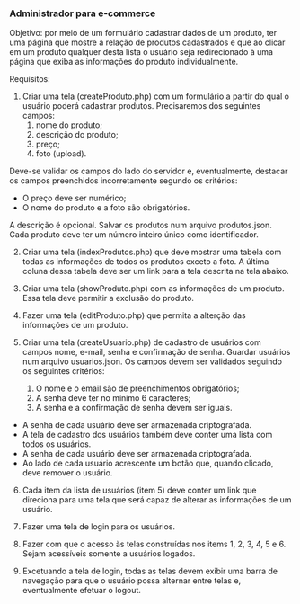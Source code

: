 ### Administrador para e-commerce
Objetivo: por meio de um formulário cadastrar dados de um produto, ter uma página que mostre a relação de produtos cadastrados e que ao clicar em um produto qualquer desta lista o usuário seja redirecionado à uma página que exiba as informações do produto individualmente.

Requisitos:

1. Criar uma tela (createProduto.php) com um formulário a partir do qual o usuário poderá cadastrar produtos. Precisaremos dos seguintes campos:
   1. nome do produto;
   1. descrição do produto;
   1. preço;
   1. foto (upload).

Deve-se validar os campos do lado do servidor e, eventualmente, destacar os campos preenchidos incorretamente segundo os critérios:

* O preço deve ser numérico;
* O nome do produto e a foto são obrigatórios.

A descrição é opcional. Salvar os produtos num arquivo produtos.json. Cada produto deve ter um número inteiro único como identificador.

2. Criar uma tela (indexProdutos.php) que deve mostrar uma tabela com todas as informações de todos os produtos exceto a foto. A última coluna dessa tabela deve ser um link para a tela descrita na tela abaixo.

3. Criar uma tela (showProduto.php) com as informações de um produto. Essa tela deve permitir a exclusão do produto.

4. Fazer uma tela (editProduto.php) que permita a alterção das informações de um produto.

5. Criar uma tela (createUsuario.php) de cadastro de usuários com campos nome, e-mail, senha e confirmação de senha. Guardar usuários num arquivo usuarios.json. Os campos devem ser validados seguindo os seguintes critérios:
   1. O nome e o email são de preenchimentos obrigatórios;
   1. A senha deve ter no mínimo 6 caracteres;   
   1. A senha e a confirmação de senha devem ser iguais.
   
* A senha de cada usuário deve ser armazenada criptografada.
* A tela de cadastro dos usuários também deve conter uma lista com todos os usuários.
* A senha de cada usuário deve ser armazenada criptografada.
* Ao lado de cada usuário acrescente um botão que, quando clicado, deve remover o usuário.

6. Cada item da lista de usuários (item 5) deve conter um link que direciona para uma tela que será capaz de alterar as informações de um usuário.

7. Fazer uma tela de login para os usuários.

8. Fazer com que o acesso às telas construídas nos items 1, 2, 3, 4, 5 e 6. Sejam acessíveis somente a usuários logados.

9. Excetuando a tela de login, todas as telas devem exibir uma barra de navegação para que o usuário possa alternar entre telas e, eventualmente efetuar o logout.
